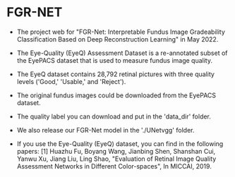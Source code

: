 # FGR-NET

- The project web for "FGR-Net: Interpretable Fundus Image Gradeability Classification Based on Deep Reconstruction Learning" in May 2022.

- The Eye-Quality (EyeQ) Assessment Dataset is a re-annotated subset of the EyePACS dataset that is used to measure fundus image quality.


- The EyeQ dataset contains 28,792 retinal pictures with three quality levels ('Good,' 'Usable,' and 'Reject'). 


- The original fundus images could be downloaded from the EyePACS dataset.
- The quality label you can download  and put in the 'data_dir' folder.

-  We also release our FGR-Net model in the './UNetvgg' folder.

- If you use the Eye-Quality (EyeQ) dataset, you can find in the following papers:
[1] Huazhu Fu, Boyang Wang, Jianbing Shen, Shanshan Cui, Yanwu Xu, Jiang Liu, Ling Shao, "Evaluation of Retinal Image Quality Assessment Networks in Different Color-spaces", In MICCAI, 2019. 
